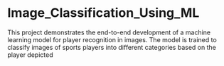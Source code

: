 # Image_Classification_Using_ML
This project demonstrates the end-to-end development of a machine learning model for player recognition in images. The model is trained to classify images of sports players into different categories based on the player depicted
